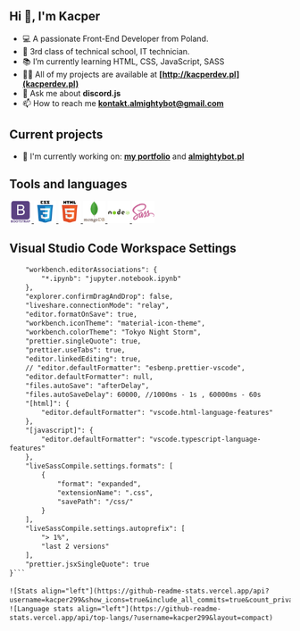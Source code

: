## Hi 👋, I'm Kacper

- 💻 A passionate Front-End Developer from Poland.
- 🏫 3rd class of technical school, IT technician.
- 📚 I’m currently learning HTML, CSS, JavaScript, SASS
- 👨‍💻 All of my projects are available at **[http://kacperdev.pl](kacperdev.pl)**
- 💬 Ask me about **discord.js**
- 📫 How to reach me **kontakt.almightybot@gmail.com**

## Current projects
- 🔭 I'm currently working on: <a href="https://github.com/kacper299/kacperdev">**my portfolio**</a> and <a href="https://almightybot.pl">**almightybot.pl**</a>

## Tools and languages
<p align="left"> <a href="https://getbootstrap.com" target="_blank"> <img src="https://raw.githubusercontent.com/devicons/devicon/master/icons/bootstrap/bootstrap-plain-wordmark.svg" alt="bootstrap" width="40" height="40"/> </a> <a href="https://www.w3schools.com/css/" target="_blank"> <img src="https://raw.githubusercontent.com/devicons/devicon/master/icons/css3/css3-original-wordmark.svg" alt="css3" width="40" height="40"/> </a> <a href="https://www.w3.org/html/" target="_blank"> <img src="https://raw.githubusercontent.com/devicons/devicon/master/icons/html5/html5-original-wordmark.svg" alt="html5" width="40" height="40"/> </a> <a href="https://www.mongodb.com/" target="_blank"> <img src="https://raw.githubusercontent.com/devicons/devicon/master/icons/mongodb/mongodb-original-wordmark.svg" alt="mongodb" width="40" height="40"/> </a> <a href="https://nodejs.org" target="_blank"> <img src="https://raw.githubusercontent.com/devicons/devicon/master/icons/nodejs/nodejs-original-wordmark.svg" alt="nodejs" width="40" height="40"/> </a> <a href="https://sass-lang.com" target="_blank"> <img src="https://raw.githubusercontent.com/devicons/devicon/master/icons/sass/sass-original.svg" alt="sass" width="40" height="40"/> </a> </p>

## Visual Studio Code Workspace Settings
```{
	"workbench.editorAssociations": {
		"*.ipynb": "jupyter.notebook.ipynb"
	},
	"explorer.confirmDragAndDrop": false,
	"liveshare.connectionMode": "relay",
	"editor.formatOnSave": true,
	"workbench.iconTheme": "material-icon-theme",
	"workbench.colorTheme": "Tokyo Night Storm",
	"prettier.singleQuote": true,
	"prettier.useTabs": true,
	"editor.linkedEditing": true,
	// "editor.defaultFormatter": "esbenp.prettier-vscode",
	"editor.defaultFormatter": null,
	"files.autoSave": "afterDelay",
	"files.autoSaveDelay": 60000, //1000ms - 1s , 60000ms - 60s
	"[html]": {
		"editor.defaultFormatter": "vscode.html-language-features"
	},
	"[javascript]": {
		"editor.defaultFormatter": "vscode.typescript-language-features"
	},
	"liveSassCompile.settings.formats": [
		{
			"format": "expanded",
			"extensionName": ".css",
			"savePath": "/css/"
		}
	],
	"liveSassCompile.settings.autoprefix": [
		"> 1%",
		"last 2 versions"
	],
	"prettier.jsxSingleQuote": true
}```

![Stats align="left"](https://github-readme-stats.vercel.app/api?username=kacper299&show_icons=true&include_all_commits=true&count_private=true&hide_title=true)
![Language stats align="left"](https://github-readme-stats.vercel.app/api/top-langs/?username=kacper299&layout=compact)
